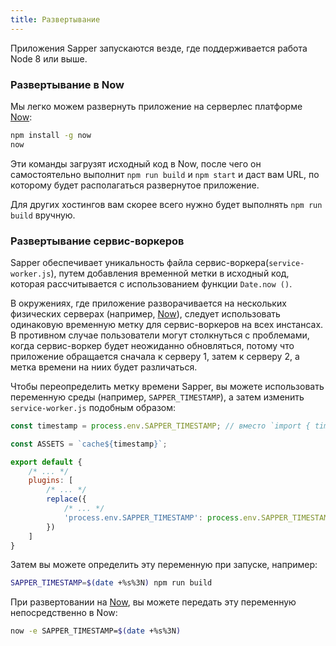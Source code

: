 ```yaml
---
title: Развертывание
---
```


Приложения Sapper запускаются везде, где поддерживается работа Node 8 или выше.


### Развертывание в Now

Мы легко можем развернуть приложение на серверлес платформе [Now][]:

```bash
npm install -g now
now
```

Эти команды загрузят исходный код в Now, после чего он самостоятельно выполнит `npm run build` и `npm start` и даст вам URL, по которому будет располагаться развернутое приложение.

Для других хостингов вам скорее всего нужно будет выполнять `npm run build` вручную.

### Развертывание сервис-воркеров

Sapper обеспечивает уникальность файла сервис-воркера(`service-worker.js`), путем добавления временной метки в исходный код, которая рассчитывается с использованием функции `Date.now ()`.

В окружениях, где приложение разворачивается на нескольких физических серверах (например, [Now][]), следует использовать одинаковую временную метку для сервис-воркеров на всех инстансах. В противном случае пользователи могут столкнуться с проблемами, когда сервис-воркер будет неожиданно обновляться, потому что приложение обращается сначала к серверу 1, затем к серверу 2, а метка времени на ниих будет различаться.

Чтобы переопределить метку времени Sapper, вы можете использовать переменную среды (например, `SAPPER_TIMESTAMP`), а затем изменить `service-worker.js` подобным образом:

```js
const timestamp = process.env.SAPPER_TIMESTAMP; // вместо `import { timestamp }`

const ASSETS = `cache${timestamp}`;

export default {
	/* ... */
	plugins: [
		/* ... */
		replace({
			/* ... */
			'process.env.SAPPER_TIMESTAMP': process.env.SAPPER_TIMESTAMP || Date.now()
		})
	]
}
```

Затем вы можете определить эту переменную при запуске, например:

```bash
SAPPER_TIMESTAMP=$(date +%s%3N) npm run build
```

При развертовании на [Now][], вы можете передать эту переменную непосредственно в Now:

```bash
now -e SAPPER_TIMESTAMP=$(date +%s%3N)
```

[Now]: https://zeit.co/now